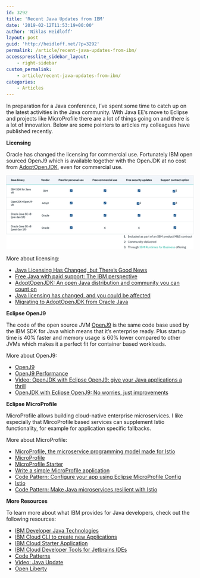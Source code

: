 ```yaml
---
id: 3292
title: 'Recent Java Updates from IBM'
date: '2019-02-12T11:53:19+00:00'
author: 'Niklas Heidloff'
layout: post
guid: 'http://heidloff.net/?p=3292'
permalink: /article/recent-java-updates-from-ibm/
accesspresslite_sidebar_layout:
    - right-sidebar
custom_permalink:
    - article/recent-java-updates-from-ibm/
categories:
    - Articles
---
```


In preparation for a Java conference, I’ve spent some time to catch up on the latest activities in the Java community. With Java EE’s move to Eclipse and projects like MicroProfile there are a lot of things going on and there is a lot of innovation. Below are some pointers to articles my colleagues have published recently.

**Licensing**

Oracle has changed the licensing for commercial use. Fortunately IBM open sourced OpenJ9 which is available together with the OpenJDK at no cost from [AdoptOpenJDK](https://adoptopenjdk.net/), even for commercial use.

![image](/assets/img/2019/02/java-ibm.png)

More about licensing:

- [Java Licensing Has Changed, but There’s Good News](https://www.ibm.com/blogs/bluemix/2019/02/java-licensing-has-changed-but-theres-good-news/)
- [Free Java with paid support: The IBM perspective](https://developer.ibm.com/blogs/2019/01/30/free-java-with-paid-support/)
- [AdoptOpenJDK: An open Java distribution and community you can count on](https://developer.ibm.com/blogs/2019/01/16/adoptopenjdk-an-open-java-distribution-and-community-you-can-count-on/)
- [Java licensing has changed, and you could be affected](https://developer.ibm.com/blogs/2019/01/24/java-licensing-is-changing-and-you-could-be-affected/)
- [Migrating to AdoptOpenJDK from Oracle Java](https://adoptopenjdk.net/MigratingtoAdoptOpenJDKfromOracleJava.pdf)

**Eclipse OpenJ9**

The code of the open source JVM [OpenJ9](https://www.eclipse.org/openj9/) is the same code base used by the IBM SDK for Java which means that it’s enterprise ready. Plus startup time is 40% faster and memory usage is 60% lower compared to other JVMs which makes it a perfect fit for container based workloads.

More about OpenJ9:

- [OpenJ9](https://www.eclipse.org/openj9/)
- [OpenJ9 Performance](https://www.eclipse.org/openj9/oj9_performance.html)
- [Video: OpenJDK with Eclipse OpenJ9: give your Java applications a thrill](https://www.youtube.com/watch?v=srfR38j2CFc)
- [OpenJDK with Eclipse OpenJ9: No worries, just improvements](https://developer.ibm.com/blogs/2019/01/10/openjdk-with-eclipse-openj9-no-worries-just-improvements/)

**Eclipse MicroProfile**

MicroProfile allows building cloud-native enterprise microservices. I like especially that MircoProfile based services can supplement Istio functionality, for example for application specific fallbacks.

More about MicroProfile:

- [MicroProfile, the microservice programming model made for Istio](https://www.eclipse.org/community/eclipse_newsletter/2018/september/MicroProfile_istio.php)
- [MicroProfile](https://microprofile.io/)
- [MicroProfile Starter](https://start.microprofile.io/)
- [Write a simple MicroProfile application](https://developer.ibm.com/series/write-a-simple-microprofile-application/)
- [Code Pattern: Configure your app using Eclipse MicroProfile Config](https://developer.ibm.com/patterns/configure-your-app-using-eclipse-microprofile-config/)
- [Istio](https://istio.io/)
- [Code Pattern: Make Java microservices resilient with Istio](https://developer.ibm.com/patterns/make-java-microservices-resilient-with-istio/)

**More Resources**

To learn more about what IBM provides for Java developers, check out the following resources:

- [IBM Developer Java Technologies](https://developer.ibm.com/technologies/java/)
- [IBM Cloud CLI to create new Applications](https://cloud.ibm.com/docs/cli/idt/index.html#developing)
- [IBM Cloud Starter Application](https://cloud.ibm.com/developer/appservice/starter-kits/java-microservice-with-eclipse-microprofile-and-java-ee)
- [IBM Cloud Developer Tools for Jetbrains IDEs](https://cloud.ibm.com/docs/cli/idt/jetbrains.html#ibm-dev-tools-for-jetbrains)
- [Code Patterns](https://developer.ibm.com/patterns/category/java/)
- [Video: Java Update](https://www.youtube.com/watch?v=Sy-JmAXZPmY)
- [Open Liberty](https://openliberty.io/)
